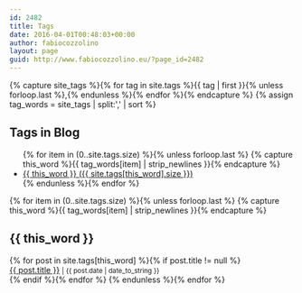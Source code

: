 ```yaml
---
id: 2482
title: Tags
date: 2016-04-01T00:48:03+00:00
author: fabiocozzolino
layout: page
guid: http://www.fabiocozzolino.eu/?page_id=2482
---
```

{% capture site_tags %}{% for tag in site.tags %}{{ tag | first }}{% unless forloop.last %},{% endunless %}{% endfor %}{% endcapture %}
{% assign tag_words = site_tags | split:',' | sort %}

<section class="blog-tags">
  <h1>Tags in Blog</h1>
  <ul class="tags">
<!--  cycles through tag list and creates header row of all tags used in site with accompanying per-tag counts...-->
  {% for item in (0..site.tags.size) %}{% unless forloop.last %}
    {% capture this_word %}{{ tag_words[item] | strip_newlines }}{% endcapture %}
    <li ><a href="#{{ this_word | cgi_escape }}" class="tag">{{ this_word }} <span>({{ site.tags[this_word].size }})</span></a></li>
  {% endunless %}{% endfor %}
  </ul>
<!--cycles through tag list and creates subheader for each tag name...-->
  {% for item in (0..site.tags.size) %}{% unless forloop.last %}
    {% capture this_word %}{{ tag_words[item] | strip_newlines }}{% endcapture %}
  <h2 id="{{ this_word | cgi_escape }}">{{ this_word }}</h2>
<!--  lists all posts corresponding to specific tag...-->
    {% for post in site.tags[this_word] %}{% if post.title != null %}
    <div class="tag-list">
        <span><a href="{{ post.url }}">{{ post.title }}</a></span>
        <small><span>| {{ post.date | date_to_string }}</span></small>
    </div>
    {% endif %}{% endfor %}
  {% endunless %}{% endfor %}
</section>
